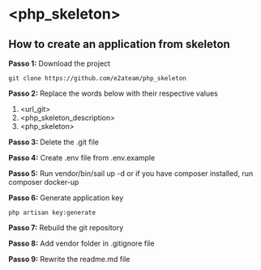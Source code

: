# <php_skeleton>

How to create an application from skeleton
------------

**Passo 1:** Download the project

```console
git clone https://github.com/e2ateam/php_skeleton
```

**Passo 2:** Replace the words below with their respective values

1. <url_git>
2. <php_skeleton_description>
3. <php_skeleton>

**Passo 3:** Delete the .git file

**Passo 4:** Create .env file from .env.example

**Passo 5:** Run vendor/bin/sail up -d or if you have composer installed, run composer docker-up

**Passo 6:** Generate application key

```console
php artisan key:generate
```

**Passo 7:** Rebuild the git repository

**Passo 8:** Add vendor folder in .gitignore file

**Passo 9:** Rewrite the readme.md file
